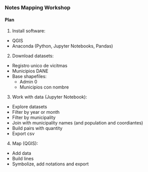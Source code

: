 ### Notes Mapping Workshop

#### Plan
1. Install software:
  * QGIS
  * Anaconda (Python, Jupyter Notebooks, Pandas)
2. Download datasets:
  * Registro unico de vicitmas
  * Municipios DANE
  * Base shapefiles:
    * Admin 0
    * Municipios con nombre
3. Work with data (Jupyter Notebook):
  * Explore datasets
  * Filter by year or month
  * Filter by municipality
  * Join with municipality names (and population and coordiantes)
  * Build pairs with quantity
  * Export csv
4. Map (QGIS):
  * Add data
  * Build lines
  * Symbolize, add notations and export

